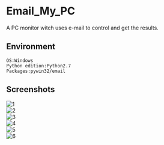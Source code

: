 # Email_My_PC
A PC monitor witch uses e-mail to control and get the results.
## Environment

    OS:Windows
    Python edition:Python2.7
    Packages:pywin32/email

## Screenshots
![1](http://7xqs4g.com1.z0.glb.clouddn.com/images/Email_My_PC_1.1.2/1.png)  
![2](http://7xqs4g.com1.z0.glb.clouddn.com/images/Email_My_PC_1.1.2/2.png)  
![3](http://7xqs4g.com1.z0.glb.clouddn.com/images/Email_My_PC_1.1.2/3.png)  
![4](http://7xqs4g.com1.z0.glb.clouddn.com/images/Email_My_PC_1.1.2/4.png)  
![5](http://7xqs4g.com1.z0.glb.clouddn.com/images/Email_My_PC_1.1.2/5.png)  
![6](http://7xqs4g.com1.z0.glb.clouddn.com/images/Email_My_PC_1.1.2/6.png)  
